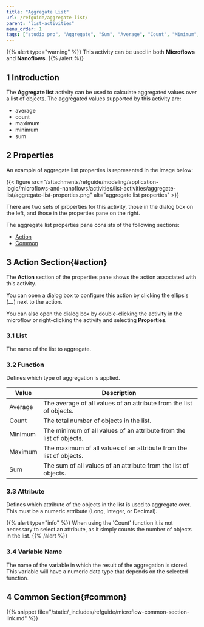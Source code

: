 ```yaml
---
title: "Aggregate List"
url: /refguide/aggregate-list/
parent: "list-activities"
menu_order: 1
tags: ["studio pro", "Aggregate", "Sum", "Average", "Count", "Minimum", "Maximum"]
---
```


{{% alert type="warning" %}}
This activity can be used in both **Microflows** and **Nanoflows**.
{{% /alert %}}

## 1 Introduction

The **Aggregate list** activity can be used to calculate aggregated values over a list of objects. The aggregated values supported by this activity are:

* average
* count
* maximum
* minimum
* sum

## 2 Properties

An example of aggregate list properties is represented in the image below:

{{< figure src="/attachments/refguide/modeling/application-logic/microflows-and-nanoflows/activities/list-activities/aggregate-list/aggregate-list-properties.png" alt="aggregate list properties" >}}

There are two sets of properties for this activity, those in the dialog box on the left, and those in the properties pane on the right.

The aggregate list properties pane consists of the following sections:

* [Action](#action)
* [Common](#common)

## 3 Action Section{#action}

The **Action** section of the properties pane shows the action associated with this activity.

You can open a dialog box to configure this action by clicking the ellipsis (**…**) next to the action.

You can also open the dialog box by double-clicking the activity in the microflow or right-clicking the activity and selecting **Properties**.

### 3.1 List

The name of the list to aggregate.

### 3.2 Function

Defines which type of aggregation is applied.

| Value | Description |
| --- | --- |
| Average | The average of all values of an attribute from the list of objects. |
| Count | The total number of objects in the list. |
| Minimum | The minimum of all values of an attribute from the list of objects. |
| Maximum | The maximum of all values of an attribute from the list of objects. |
| Sum | The sum of all values of an attribute from the list of objects. |

### 3.3 Attribute

Defines which attribute of the objects in the list is used to aggregate over. This must be a numeric attribute (Long, Integer, or Decimal).

{{% alert type="info" %}}
When using the 'Count' function it is not necessary to select an attribute, as it simply counts the number of objects in the list.
{{% /alert %}}

### 3.4 Variable Name

The name of the variable in which the result of the aggregation is stored. This variable will have a numeric data type that depends on the selected function.

## 4 Common Section{#common}

{{% snippet file="/static/_includes/refguide/microflow-common-section-link.md" %}}
